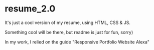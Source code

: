 # resume_2.0
It's just a cool version of my resume, using HTML, CSS & JS.

Something cool will be there, but readme is just for fun, sorry)

In my work, I relied on the guide "Responsive Portfolio Website Alexa"
